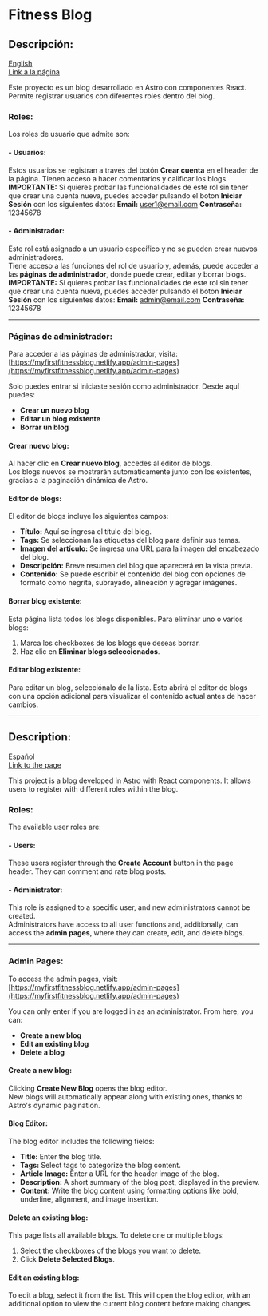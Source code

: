 # Fitness Blog

## Descripción:
[English](#description)  
[Link a la página](https://myfirstfitnessblog.netlify.app/)

Este proyecto es un blog desarrollado en Astro con componentes React. Permite registrar usuarios con diferentes roles dentro del blog.

### Roles:
Los roles de usuario que admite son:  

#### - **Usuarios:**
Estos usuarios se registran a través del botón **Crear cuenta** en el header de la página. Tienen acceso a hacer comentarios y calificar los blogs.
**IMPORTANTE:** Si quieres probar las funcionalidades de este rol sin tener que crear una cuenta nueva, puedes acceder pulsando el boton **Iniciar Sesión** con los siguientes datos:
**Email:** user1@email.com
**Contraseña:** 12345678

#### - **Administrador:**
Este rol está asignado a un usuario específico y no se pueden crear nuevos administradores.  
Tiene acceso a las funciones del rol de usuario y, además, puede acceder a las **páginas de administrador**, donde puede crear, editar y borrar blogs.  
**IMPORTANTE:** Si quieres probar las funcionalidades de este rol sin tener que crear una cuenta nueva, puedes acceder pulsando el boton **Iniciar Sesión** con los siguientes datos:
**Email:** admin@email.com
**Contraseña:** 12345678

---

### Páginas de administrador:
Para acceder a las páginas de administrador, visita:  
[https://myfirstfitnessblog.netlify.app/admin-pages](https://myfirstfitnessblog.netlify.app/admin-pages)  

Solo puedes entrar si iniciaste sesión como administrador. Desde aquí puedes:  

- **Crear un nuevo blog**  
- **Editar un blog existente**  
- **Borrar un blog**

#### Crear nuevo blog:
Al hacer clic en **Crear nuevo blog**, accedes al editor de blogs.  
Los blogs nuevos se mostrarán automáticamente junto con los existentes, gracias a la paginación dinámica de Astro.

#### Editor de blogs:
El editor de blogs incluye los siguientes campos:

- **Título:** Aquí se ingresa el título del blog.  
- **Tags:** Se seleccionan las etiquetas del blog para definir sus temas.  
- **Imagen del artículo:** Se ingresa una URL para la imagen del encabezado del blog.  
- **Descripción:** Breve resumen del blog que aparecerá en la vista previa.  
- **Contenido:** Se puede escribir el contenido del blog con opciones de formato como negrita, subrayado, alineación y agregar imágenes.

#### Borrar blog existente:
Esta página lista todos los blogs disponibles. Para eliminar uno o varios blogs:
1. Marca los checkboxes de los blogs que deseas borrar.  
2. Haz clic en **Eliminar blogs seleccionados**.

#### Editar blog existente:
Para editar un blog, selecciónalo de la lista. Esto abrirá el editor de blogs con una opción adicional para visualizar el contenido actual antes de hacer cambios.

---

## Description:
[Español](#descripción)  
[Link to the page](https://myfirstfitnessblog.netlify.app/)

This project is a blog developed in Astro with React components. It allows users to register with different roles within the blog.

### Roles:
The available user roles are:  

#### - **Users:**
These users register through the **Create Account** button in the page header. They can comment and rate blog posts.

#### - **Administrator:**
This role is assigned to a specific user, and new administrators cannot be created.  
Administrators have access to all user functions and, additionally, can access the **admin pages**, where they can create, edit, and delete blogs.  

---

### Admin Pages:
To access the admin pages, visit:  
[https://myfirstfitnessblog.netlify.app/admin-pages](https://myfirstfitnessblog.netlify.app/admin-pages)  

You can only enter if you are logged in as an administrator. From here, you can:  

- **Create a new blog**  
- **Edit an existing blog**  
- **Delete a blog**  

#### Create a new blog:
Clicking **Create New Blog** opens the blog editor.  
New blogs will automatically appear along with existing ones, thanks to Astro's dynamic pagination.

#### Blog Editor:
The blog editor includes the following fields:

- **Title:** Enter the blog title.  
- **Tags:** Select tags to categorize the blog content.  
- **Article Image:** Enter a URL for the header image of the blog.  
- **Description:** A short summary of the blog post, displayed in the preview.  
- **Content:** Write the blog content using formatting options like bold, underline, alignment, and image insertion.

#### Delete an existing blog:
This page lists all available blogs. To delete one or multiple blogs:  
1. Select the checkboxes of the blogs you want to delete.  
2. Click **Delete Selected Blogs**.

#### Edit an existing blog:
To edit a blog, select it from the list. This will open the blog editor, with an additional option to view the current blog content before making changes.


